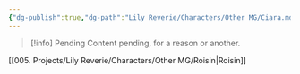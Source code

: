 ```yaml
---
{"dg-publish":true,"dg-path":"Lily Reverie/Characters/Other MG/Ciara.md","permalink":"/lily-reverie/characters/other-mg/ciara/","created":"2024-01-20T04:29:43.858-03:00","updated":"2024-01-21T01:41:26.387-03:00"}
---
```



>[!info] Pending
>Content pending, for a reason or another.

[[005. Projects/Lily Reverie/Characters/Other MG/Roisin\|Roisin]]